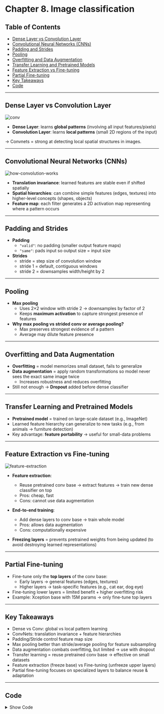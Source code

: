 # Chapter 8. Image classification

## Table of Contents
- [Dense Layer vs Convolution Layer](#dense-layer-vs-convolution-layer)
- [Convolutional Neural Networks (CNNs)](#convolutional-neural-networks-cnns)
- [Padding and Strides](#padding-and-strides)
- [Pooling](#pooling)
- [Overfitting and Data Augmentation](#overfitting-and-data-augmentation)
- [Transfer Learning and Pretrained Models](#transfer-learning-and-pretrained-models)
- [Feature Extraction vs Fine-tuning](#feature-extraction-vs-fine-tuning)
- [Partial Fine-tuning](#partial-fine-tuning)
- [Key Takeaways](#key-takeaways)
- [Code](#code)

---

## Dense Layer vs Convolution Layer
![conv](./images/08-01.png)

- **Dense Layer**: learns **global patterns** (involving all input features/pixels)  
- **Convolution Layer**: learns **local patterns** (small 2D regions of the input)  

→ Convnets = strong at detecting local spatial structures in images.  

---

## Convolutional Neural Networks (CNNs)
![how-convolution-works](./images/08-02.png)

- **Translation invariance**: learned features are stable even if shifted spatially  
- **Spatial hierarchies**: can combine simple features (edges, textures) into higher-level concepts (shapes, objects)  
- **Feature map**: each filter generates a 2D activation map representing where a pattern occurs  

---

## Padding and Strides
- **Padding**  
  - `"valid"`: no padding (smaller output feature maps)  
  - `"same"`: pads input so output size = input size  
- **Strides**  
  - stride = step size of convolution window  
  - stride 1 = default, contiguous windows  
  - stride 2 = downsamples width/height by 2  

---

## Pooling
- **Max pooling**  
  - Uses 2×2 window with stride 2 → downsamples by factor of 2  
  - Keeps **maximum activation** to capture strongest presence of features  
- **Why max pooling vs strided conv or average pooling?**  
  - Max preserves strongest evidence of a pattern  
  - Average may dilute feature presence  

---

## Overfitting and Data Augmentation
- **Overfitting** = model memorizes small dataset, fails to generalize  
- **Data augmentation** = apply random transformations so model never sees the exact same image twice  
  - Increases robustness and reduces overfitting  
- Still not enough → **Dropout** added before dense classifier  

---

## Transfer Learning and Pretrained Models
- **Pretrained model** = trained on large-scale dataset (e.g., ImageNet)  
- Learned feature hierarchy can generalize to new tasks (e.g., from animals → furniture detection)  
- Key advantage: **feature portability** → useful for small-data problems  

---

## Feature Extraction vs Fine-tuning
![feature-extraction](./images/08-03.png)

- **Feature extraction**:  
  - Reuse pretrained conv base → extract features → train new dense classifier on top  
  - Pros: cheap, fast  
  - Cons: cannot use data augmentation  

- **End-to-end training**:  
  - Add dense layers to conv base → train whole model  
  - Pros: allows data augmentation  
  - Cons: computationally expensive  

- **Freezing layers** = prevents pretrained weights from being updated (to avoid destroying learned representations)  

---

## Partial Fine-tuning
- Fine-tune only the **top layers** of the conv base:  
  - Early layers → general features (edges, textures)  
  - Higher layers → task-specific features (e.g., cat ear, dog eye)  
- Fine-tuning lower layers = limited benefit + higher overfitting risk  
- Example: Xception base with 15M params → only fine-tune top layers  

---

## Key Takeaways
- Dense vs Conv: global vs local pattern learning  
- ConvNets: translation invariance + feature hierarchies  
- Padding/Stride control feature map size  
- Max pooling better than stride/average pooling for feature subsampling  
- Data augmentation combats overfitting, but limited → use with dropout  
- Transfer learning = reuse pretrained conv base → effective on small datasets  
- Feature extraction (freeze base) vs Fine-tuning (unfreeze upper layers)  
- Partial fine-tuning focuses on specialized layers to balance reuse & adaptation  

---

## Code
<details>
<summary>Show Code</summary>

```python
### 1. Environment Setup
import os
os.environ["KERAS_BACKEND"] = "jax"

from IPython.core.magic import register_cell_magic

@register_cell_magic
def backend(line, cell):
    current, required = os.environ.get("KERAS_BACKEND", ""), line.split()[-1]
    if current == required:
        get_ipython().run_cell(cell)
    else:
        print(
            f"This cell requires the {required} backend. To run it, change KERAS_BACKEND to "
            f"\"{required}\" at the top of the notebook, restart the runtime, and rerun the notebook."
        )
### 2. Download and Extract Data
import kagglehub

kagglehub.login()
download_path = kagglehub.competition_download("dogs-vs-cats")

import zipfile

with zipfile.ZipFile(download_path + "/train.zip", "r") as zip_ref:
    zip_ref.extractall(".")
### 3. Prepare Dataset (Train / Validation / Test)
import os, shutil, pathlib

original_dir = pathlib.Path("train")
new_base_dir = pathlib.Path("dogs_vs_cats_small")

def make_subset(subset_name, start_index, end_index):
    for category in ("cat", "dog"):
        dir = new_base_dir / subset_name / category
        os.makedirs(dir)
        fnames = [f"{category}.{i}.jpg" for i in range(start_index, end_index)]
        for fname in fnames:
            shutil.copyfile(src=original_dir / fname, dst=dir / fname)

make_subset("train", start_index=0, end_index=1000)
make_subset("validation", start_index=1000, end_index=1500)
make_subset("test", start_index=1500, end_index=2500)
### 4. Load Data
from keras.utils import image_dataset_from_directory

batch_size = 64
image_size = (180, 180)
train_dataset = image_dataset_from_directory(
    new_base_dir / "train", image_size=image_size, batch_size=batch_size
)
validation_dataset = image_dataset_from_directory(
    new_base_dir / "validation", image_size=image_size, batch_size=batch_size
)
test_dataset = image_dataset_from_directory(
    new_base_dir / "test", image_size=image_size, batch_size=batch_size
)
### 5. Data Augmentation
import keras
from keras import layers
import tensorflow as tf

data_augmentation_layers = [
    layers.RandomFlip("horizontal"),
    layers.RandomRotation(0.1),
    layers.RandomZoom(0.2),
]

def data_augmentation(images, targets):
    for layer in data_augmentation_layers:
        images = layer(images)
    return images, targets

augmented_train_dataset = train_dataset.map(
    data_augmentation, num_parallel_calls=8
)
augmented_train_dataset = augmented_train_dataset.prefetch(tf.data.AUTOTUNE)
### 6. Load Pretrained Model (Xception)
import keras_hub

conv_base = keras_hub.models.Backbone.from_preset(
    "xception_41_imagenet",
    trainable=False,
)
preprocessor = keras_hub.layers.ImageConverter.from_preset(
    "xception_41_imagenet",
    image_size=(180, 180),
)
conv_base.trainable = False
len(conv_base.trainable_weights)
### 7. Build Model (Feature Extraction)
inputs = keras.Input(shape=(180, 180, 3))
x = preprocessor(inputs)
x = conv_base(x)
x = layers.GlobalAveragePooling2D()(x)
x = layers.Dense(256)(x)
x = layers.Dropout(0.25)(x)
outputs = layers.Dense(1, activation="sigmoid")(x)
model = keras.Model(inputs, outputs)
model.compile(
    loss="binary_crossentropy",
    optimizer="adam",
    metrics=["accuracy"],
)
### 8. Train Model (Feature Extraction)
callbacks = [
    keras.callbacks.ModelCheckpoint(
        filepath="feature_extraction_with_data_augmentation.keras",
        save_best_only=True,
        monitor="val_loss",
    )
]
history = model.fit(
    augmented_train_dataset,
    epochs=30,
    validation_data=validation_dataset,
    callbacks=callbacks,
)
test_model = keras.models.load_model(
    "feature_extraction_with_data_augmentation.keras"
)
test_loss, test_acc = test_model.evaluate(test_dataset)
print(f"Test accuracy: {test_acc:.3f}")
### 9. Prepare for Fine-Tuning
conv_base.trainable = True

for layer in conv_base.layers[:-4]:
    layer.trainable = False
    
for layer in conv_base.layers:
    if isinstance(layer, layers.BatchNormalization):
        layer.trainable = False
### 10. Train Model (Fine-Tuning)
model.compile(
    loss="binary_crossentropy",
    optimizer=keras.optimizers.Adam(learning_rate=1e-5),
    metrics=["accuracy"],
)

callbacks = [
    keras.callbacks.ModelCheckpoint(
        filepath="fine_tuning.keras",
        save_best_only=True,
        monitor="val_loss",
    )
]
history = model.fit(
    augmented_train_dataset,
    epochs=30,
    validation_data=validation_dataset,
    callbacks=callbacks,
)
model = keras.models.load_model("fine_tuning.keras")
test_loss, test_acc = model.evaluate(test_dataset)
print(f"Test accuracy: {test_acc:.3f}")
len(conv_base.trainable_weights)
```
</details>